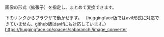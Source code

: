 画像の形式（拡張子）を指定し、まとめて変換できます。

下のリンクからブラウザで動かせます。
（huggingface版ではavif形式に対応できていません、github版はavifにも対応しています。）
https://huggingface.co/spaces/sabaranchi/image_converter
